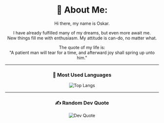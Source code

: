 <div align="center">
<h1>💫 About Me:</h1>
  
Hi there, my name is Oskar.  

I have already fulfilled many of my dreams, but even more await me.  
New things fill me with enthusiasm. My attitude is can-do, no matter what.  

The quote of my life is:  
"A patient man will tear for a time, and afterward joy shall spring up unto him."

---

### 🚀 Most Used Languages
![Top Langs](https://github-readme-stats.vercel.app/api/top-langs/?username=Tier1Coder&langs_count=8&layout=compact&theme=dark)

---

### ✍️ Random Dev Quote  
![Dev Quote](https://quotes-github-readme.vercel.app/api?type=horizontal&theme=dark)


</div>
